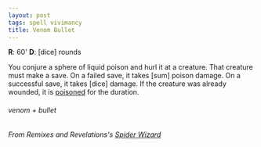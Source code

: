 ```yaml
---
layout: post
tags: spell vivimancy
title: Venom Bullet
---
```

**R**: 60' **D**: [dice] rounds

You conjure a sphere of liquid poison and hurl it at a creature. That creature must make a save. On a failed save, it takes [sum] poison damage. On a successful save, it takes [dice] damage. If the creature was already wounded, it is [poisoned](/2020/11/10/extra-rules/#conditions) for the duration.

###### venom + bullet
###### From Remixes and Revelations's [Spider Wizard](http://www.remixesandrevelations.com/2021/03/osr-spider-wizard.html)
